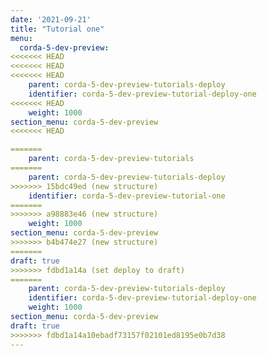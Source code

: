 ```yaml
---
date: '2021-09-21'
title: "Tutorial one"
menu:
  corda-5-dev-preview:
<<<<<<< HEAD
<<<<<<< HEAD
<<<<<<< HEAD
    parent: corda-5-dev-preview-tutorials-deploy
    identifier: corda-5-dev-preview-tutorial-deploy-one
<<<<<<< HEAD
    weight: 1000
section_menu: corda-5-dev-preview
<<<<<<< HEAD

=======
    parent: corda-5-dev-preview-tutorials
=======
    parent: corda-5-dev-preview-tutorials-deploy
>>>>>>> 15bdc49ed (new structure)
    identifier: corda-5-dev-preview-tutorial-one
=======
>>>>>>> a98883e46 (new structure)
    weight: 1000
section_menu: corda-5-dev-preview
>>>>>>> b4b474e27 (new structure)
=======
draft: true
>>>>>>> fdbd1a14a (set deploy to draft)
=======
    parent: corda-5-dev-preview-tutorials-deploy
    identifier: corda-5-dev-preview-tutorial-deploy-one
    weight: 1000
section_menu: corda-5-dev-preview
draft: true
>>>>>>> fdbd1a14a10ebadf73157f02101ed8195e0b7d38
---
```

